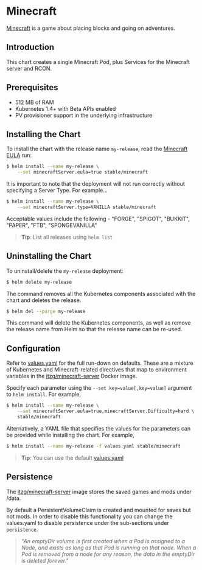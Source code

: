 # Minecraft

[Minecraft](https://minecraft.net/en/) is a game about placing blocks and going on adventures.

## Introduction

This chart creates a single Minecraft Pod, plus Services for the Minecraft server and RCON.

## Prerequisites

- 512 MB of RAM
- Kubernetes 1.4+ with Beta APIs enabled
- PV provisioner support in the underlying infrastructure

## Installing the Chart

To install the chart with the release name `my-release`, read the [Minecraft EULA](https://account.mojang.com/documents/minecraft_eula) run:

```bash
$ helm install --name my-release \
    --set minecraftServer.eula=true stable/minecraft
```

It is important to note that the deployment will not run correctly without specifying a Server Type.  For example...
```bash
$ helm install --name my-release \
    --set minecraftServer.type=VANILLA stable/minecraft
```
Acceptable values include the following - "FORGE", "SPIGOT", "BUKKIT", "PAPER", "FTB", "SPONGEVANILLA"

> **Tip**: List all releases using `helm list`

## Uninstalling the Chart

To uninstall/delete the `my-release` deployment:

```bash
$ helm delete my-release
```

The command removes all the Kubernetes components associated with the chart and deletes the release.

```bash
$ helm del --purge my-release

```
This command will delete the Kubernetes components, as well as remove the release name from Helm so that the release name can be re-used.

## Configuration

Refer to [values.yaml](values.yaml) for the full run-down on defaults. These are a mixture of Kubernetes and Minecraft-related directives that map to environment variables in the [itzg/minecraft-server](https://hub.docker.com/r/itzg/minecraft-server/) Docker image.

Specify each parameter using the `--set key=value[,key=value]` argument to `helm install`. For example,

```bash
$ helm install --name my-release \
    --set minecraftServer.eula=true,minecraftServer.Difficulty=hard \
    stable/minecraft
```

Alternatively, a YAML file that specifies the values for the parameters can be provided while installing the chart. For example,

```bash
$ helm install --name my-release -f values.yaml stable/minecraft
```

> **Tip**: You can use the default [values.yaml](values.yaml)

## Persistence

The [itzg/minecraft-server](https://hub.docker.com/r/itzg/minecraft-server/) image stores the saved games and mods under /data.

By default a PersistentVolumeClaim is created and mounted for saves but not mods. In order to disable this functionality
you can change the values.yaml to disable persistence under the sub-sections under `persistence`.

> *"An emptyDir volume is first created when a Pod is assigned to a Node, and exists as long as that Pod is running on that node. When a Pod is removed from a node for any reason, the data in the emptyDir is deleted forever."*
